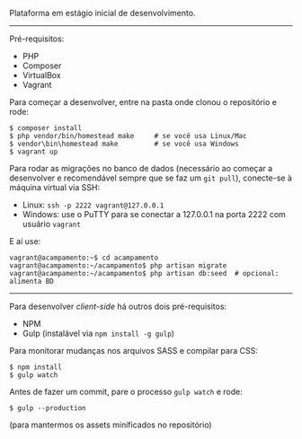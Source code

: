 Plataforma em estágio inicial de desenvolvimento.

---

Pré-requisitos:

- PHP
- Composer
- VirtualBox
- Vagrant

Para começar a desenvolver, entre na pasta onde clonou o repositório e rode:

```
$ composer install
$ php vendor/bin/homestead make     # se você usa Linux/Mac
$ vendor\bin\homestead make         # se você usa Windows
$ vagrant up
```

Para rodar as migrações no banco de dados (necessário ao começar a desenvolver e recomendável sempre que se faz um `git pull`), conecte-se à máquina virtual via SSH:

- Linux: `ssh -p 2222 vagrant@127.0.0.1`
- Windows: use o PuTTY para se conectar a 127.0.0.1 na porta 2222 com usuário `vagrant`

E aí use:

```
vagrant@acampamento:~$ cd acampamento
vagrant@acampamento:~/acampamento$ php artisan migrate
vagrant@acampamento:~/acampamento$ php artisan db:seed  # opcional: alimenta BD
```

---

Para desenvolver *client-side* há outros dois pré-requisitos:

- NPM
- Gulp (instalável via `npm install -g gulp`)

Para monitorar mudanças nos arquivos SASS e compilar para CSS:

```
$ npm install
$ gulp watch
```

Antes de fazer um commit, pare o processo `gulp watch` e rode:

```
$ gulp --production
```

(para mantermos os assets minificados no repositório)
